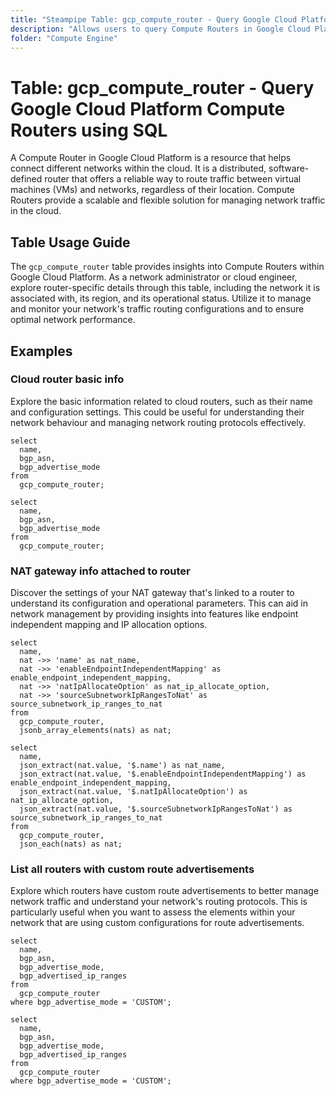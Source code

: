```yaml
---
title: "Steampipe Table: gcp_compute_router - Query Google Cloud Platform Compute Routers using SQL"
description: "Allows users to query Compute Routers in Google Cloud Platform, providing insights into the configuration and status of cloud routers within a project."
folder: "Compute Engine"
---
```


# Table: gcp_compute_router - Query Google Cloud Platform Compute Routers using SQL

A Compute Router in Google Cloud Platform is a resource that helps connect different networks within the cloud. It is a distributed, software-defined router that offers a reliable way to route traffic between virtual machines (VMs) and networks, regardless of their location. Compute Routers provide a scalable and flexible solution for managing network traffic in the cloud.

## Table Usage Guide

The `gcp_compute_router` table provides insights into Compute Routers within Google Cloud Platform. As a network administrator or cloud engineer, explore router-specific details through this table, including the network it is associated with, its region, and its operational status. Utilize it to manage and monitor your network's traffic routing configurations and to ensure optimal network performance.

## Examples

### Cloud router basic info
Explore the basic information related to cloud routers, such as their name and configuration settings. This could be useful for understanding their network behaviour and managing network routing protocols effectively.

```sql+postgres
select
  name,
  bgp_asn,
  bgp_advertise_mode
from
  gcp_compute_router;
```

```sql+sqlite
select
  name,
  bgp_asn,
  bgp_advertise_mode
from
  gcp_compute_router;
```

### NAT gateway info attached to router
Discover the settings of your NAT gateway that's linked to a router to understand its configuration and operational parameters. This can aid in network management by providing insights into features like endpoint independent mapping and IP allocation options.

```sql+postgres
select
  name,
  nat ->> 'name' as nat_name,
  nat ->> 'enableEndpointIndependentMapping' as enable_endpoint_independent_mapping,
  nat ->> 'natIpAllocateOption' as nat_ip_allocate_option,
  nat ->> 'sourceSubnetworkIpRangesToNat' as source_subnetwork_ip_ranges_to_nat
from
  gcp_compute_router,
  jsonb_array_elements(nats) as nat;
```

```sql+sqlite
select
  name,
  json_extract(nat.value, '$.name') as nat_name,
  json_extract(nat.value, '$.enableEndpointIndependentMapping') as enable_endpoint_independent_mapping,
  json_extract(nat.value, '$.natIpAllocateOption') as nat_ip_allocate_option,
  json_extract(nat.value, '$.sourceSubnetworkIpRangesToNat') as source_subnetwork_ip_ranges_to_nat
from
  gcp_compute_router,
  json_each(nats) as nat;
```

### List all routers with custom route advertisements
Explore which routers have custom route advertisements to better manage network traffic and understand your network's routing protocols. This is particularly useful when you want to assess the elements within your network that are using custom configurations for route advertisements.

```sql+postgres
select
  name,
  bgp_asn,
  bgp_advertise_mode,
  bgp_advertised_ip_ranges
from
  gcp_compute_router
where bgp_advertise_mode = 'CUSTOM';
```

```sql+sqlite
select
  name,
  bgp_asn,
  bgp_advertise_mode,
  bgp_advertised_ip_ranges
from
  gcp_compute_router
where bgp_advertise_mode = 'CUSTOM';
```